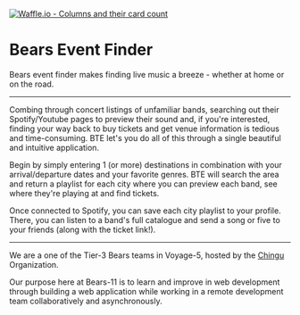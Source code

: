 [![Waffle.io - Columns and their card count](https://badge.waffle.io/chingu-voyage5/Bears-Team-11.svg?columns=all)](https://waffle.io/chingu-voyage5/Bears-Team-11)

# Bears Event Finder

Bears event finder makes finding live music a breeze - whether at home or on the road.

---

Combing through concert listings of unfamiliar bands, searching out their Spotify/Youtube pages to preview their sound and, if you're interested, finding your way back to buy tickets and get venue information is tedious and time-consuming. BTE let's you do all of this through a single beautiful and intuitive application. 

Begin by simply entering 1 (or more) destinations in combination with your arrival/departure dates and your favorite genres. BTE will search the area and return a playlist for each city where you can preview each band, see where they're playing at and find tickets.

Once connected to Spotify, you can save each city playlist to your profile. There, you can listen to a band's full catalogue and send a song or five to your friends (along with the ticket link!).

---

We are a one of the Tier-3 Bears teams in Voyage-5, hosted by the [Chingu](chingu.io) Organization.

Our purpose here at Bears-11 is to learn and improve in web development through building a web application while working in a remote development team collaboratively and asynchronously.

